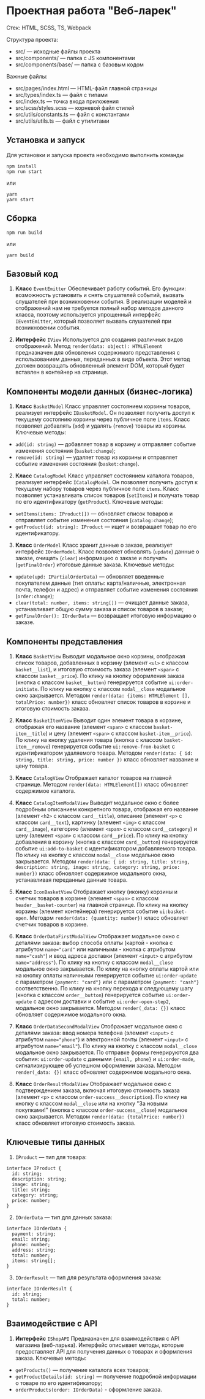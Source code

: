 # Проектная работа "Веб-ларек"

Стек: HTML, SCSS, TS, Webpack

Структура проекта:
- src/ — исходные файлы проекта
- src/components/ — папка с JS компонентами
- src/components/base/ — папка с базовым кодом

Важные файлы:
- src/pages/index.html — HTML-файл главной страницы
- src/types/index.ts — файл с типами
- src/index.ts — точка входа приложения
- src/scss/styles.scss — корневой файл стилей
- src/utils/constants.ts — файл с константами
- src/utils/utils.ts — файл с утилитами

## Установка и запуск

Для установки и запуска проекта необходимо выполнить команды

```
npm install
npm run start
```

или

```
yarn
yarn start
```
## Сборка

```
npm run build
```

или

```
yarn build
```

## Базовый код

1. __Класс__ `EventEmitter` 
Обеспечивает работу событий. Его функции: возможность установить и снять слушателей событий, вызвать слушателей при возникновении события.
В реализации моделей и отображений нам не требуется полный набор методов данного класса, поэтому используется упрощенный интерфейс `IEventEmitter`, который позволяет вызвать слушателей при возникновении события.

2. __Интерфейс__ `IView` 
Используется для создания различных видов отображений. 
Метод `render(data: object): HTMLElement` предназначен для обновления содержимого представления с использованием данных, переданных в виде объекта. Этот метод должен возвращать обновленный элемент DOM, который будет вставлен в контейнер на странице.

## Компоненты модели данных (бизнес-логика)

1. __Класс__ `BasketModel`
Класс управляет состоянием корзины товаров, реализует интерфейс `IBasketModel`.
Он позволяет получить доступ к текущему состоянию корзины через публичное поле `items`.
Класс позволяет добавлять (`add`) и удалять (`remove`) товары из корзины.
Ключевые методы:
- `add(id: string)` — добавляет товар в корзину и отправляет событие изменения состояния (`basket:change`);
- `remove(id: string)` — удаляет товар из корзины и отправляет событие изменения состояния (`basket:change`).

2. __Класс__ `CatalogModel`
Класс управляет состоянием каталога товаров, реализует интерфейс `ICatalogModel`.
Он позволяет получить доступ к текущему набору товаров через публичное поле `items`.
Класс позволяет устанавливать список товаров (`setItems`) и получать товар по его идентификатору (`getProduct`). 
Ключевые методы:
- `setItems(items: IProduct[])` — обновляет список товаров и отправляет событие изменения состояния (`catalog:change`);
- `getProduct(id: string): IProduct` — ищет и возвращает товар по его идентификатору.

3. __Класс__ `OrderModel`
Класс хранит данные о заказе, реализует интерфейс `IOrderModel`.
Класс позволяет обновлять (`update`) данные о заказе, очищать (`clear`) информацию о заказе и получать (`getFinalOrder`) итоговые данные заказа. 
Ключевые методы:
- `update(upd: IPartialOrderData)` — обновляет введенные покупателем данные (тип оплаты: карта/наличные, электронная почта, телефон и адрес) и отправляет событие изменения состояния (`order:change`);
- `clear(total: number, items: string[])` — очищает данные заказа, устанавливает общую сумму заказа и список товаров в заказе;
- `getFinalOrder(): IOrderData` — возвращает итоговую информацию о заказе.

## Компоненты представления
1. __Класс__ `BasketView`
Выводит модальное окно корзины, отображая список товаров, добавленных в корзину (элемент `<ul>` с классом `basket__list`), и итоговую стоимость заказа (элемент `<span>` с классом `basket__price`).
По клику на кнопку оформления заказа (кнопка с классом `basket__button`) генерируется событие `ui:order-initiate`.
По клику на кнопку с классом `modal__close` модальное окно закрывается.
Методом `render(data: {items: HTMLElement [], totalPrice: number})` класс обновляет список товаров в корзине и итоговую стоимость заказа.

2. __Класс__ `BasketItemView`
Выводит один элемент товара в корзине, отображая его название (элемент `<span>` с классом `basket-item__title`) и цену (элемент `<span>` с классом `basket-item__price`).
По клику на кнопку удаления товара (кнопка с классом `basket-item__remove`) генерируется событие `ui:remove-from-basket` с идентификатором удаляемого товара.
Методом `render(data: { id: string, title: string, price: number })` класс обновляет название и цену товара.

3. __Класс__ `CatalogView`
Отображает каталог товаров на главной странице.
Методом `render(data: HTMLElement[])` класс обновляет содержимое каталога.

4. __Класс__ `CatalogItemModalView`
Выводит модальное окно с более подробным описанием конкретного товара, отображая его название (элемент `<h2>` с классом `card__title`), описание (элемент `<p>` с классом `card__text`), картинку (элемент `<img>` с классом `card__image`), категорию (элемент `<span>` с классом `card__category`) и цену (элемент `<span>` с классом `card__price`).
По клику на кнопку добавления в корзину (кнопка с классом `card__button`) генерируется событие `ui:add-to-basket` с идентификатором добавляемого товара.
По клику на кнопку с классом `modal__close` модальное окно закрывается.
Методом `render(data: { id: string, title: string, description: string, image: string, category: string, price: number})` класс обновляет содержимое модального окна, устанавливая переданные данные товара.

5. __Класс__ `IconBasketView`
Отображает кнопку (иконку) корзины и счетчик товаров в корзине (элемент `<span>` с классом `header__basket-counter`) на главной странице. 
По клику на кнопку корзины (элемент контейнера) генерируется событие `ui:basket-open`.
Методом `render(data: {quantity: number})` класс обновляет счетчик товаров в корзине.

6. __Класс__ `OrderDataFirstModalView`
Отображает модальное окно с деталями заказа: выбор способа оплаты (картой - кнопка с атрибутом `name="card"` или наличными - кнопка с атрибутом `name="cash"`) и ввод адреса доставки (элемент `<input>` с атрибутом `name="address"`).
По клику на кнопку с классом `modal__close` модальное окно закрывается.
По клику на кнопку оплаты картой или на кнопку оплаты наличными генерируется событие `ui:order-update` с параметром `{payment: "card"}` или с параметром `{payment: "cash"}` соответственно.
По клику на кнопку перехода к следующему шагу (кнопка с классом `order__button`) генерируется событие `ui:order-update` с адресом доставки и событие `ui:order-open-step2`, модальное окно закрывается.
Методом `render(_data: {})` класс обновляет содержимое модального окна.

7. __Класс__ `OrderDataSecondModalView`
Отображает модальное окно с деталями заказа: ввод номера телефона (элемент `<input>` с атрибутом `name="phone"`) и электронной почты (элемент `<input>` с атрибутом `name="email"`).
По клику на кнопку с классом `modal__close` модальное окно закрывается.
По отправке формы генерируются два события: `ui:order-update` с данными `{email, phone}` и `ui:order-made`, сигнализирующее об успешном оформлении заказа.
Методом `render(_data: {})` класс обновляет содержимое модального окна.

8. __Класс__ `OrderResultModalView`
Отображает модальное окно с подтверждением заказа, включая итоговую стоимость заказа (элемент `<p>` с классом `order-success__description`).
По клику на кнопку с классом `modal__close` или на кнопку "За новыми покупками!" (кнопка с классом `order-success__close`) модальное окно закрывается.
Методом `render(data: {totalPrice: number})` класс обновляет итоговую стоимость заказа.

## Ключевые типы данных

1. `IProduct` — тип для товара:
```
interface IProduct {
  id: string;
  description: string;
  image: string;
  title: string;
  category: string;
  price: number;
}
```

2. `IOrderData` — тип для данных заказа:
```
interface IOrderData {
  payment: string;
  email: string;
  phone: number;
  address: string;
  total: number;
  items: string[];
}
```

3. `IOrderResult` — тип для результата оформления заказа:
```
interface IOrderResult {
  id: string;
  total: number;
}
```

## Взаимодействие с API
1. __Интерфейс__ `IShopAPI`
Предназначен для взаимодействия с API магазина (веб-ларька).
Интерфейс описывает методы, которые предоставляет API для получения данных о товарах и оформления заказа.
Ключевые методы:
- `getProducts()` — получение каталога всех товаров;
- `getProductDetails(id: string)` — получение подробной информации о товаре по его идентификатору;
- `orderProducts(order: IOrderData)` - оформление заказа.